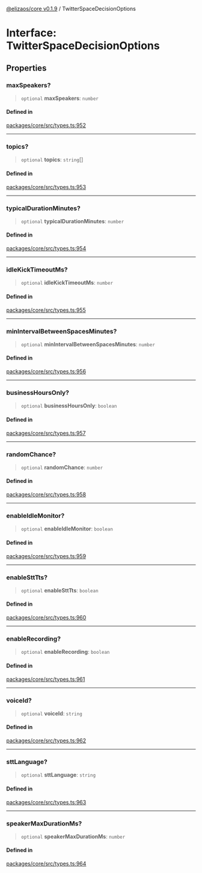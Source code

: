 [@elizaos/core v0.1.9](../index.md) / TwitterSpaceDecisionOptions

# Interface: TwitterSpaceDecisionOptions

## Properties

### maxSpeakers?

> `optional` **maxSpeakers**: `number`

#### Defined in

[packages/core/src/types.ts:952](https://github.com/Sifchain/sa-eliza/blob/main/packages/core/src/types.ts#L952)

***

### topics?

> `optional` **topics**: `string`[]

#### Defined in

[packages/core/src/types.ts:953](https://github.com/Sifchain/sa-eliza/blob/main/packages/core/src/types.ts#L953)

***

### typicalDurationMinutes?

> `optional` **typicalDurationMinutes**: `number`

#### Defined in

[packages/core/src/types.ts:954](https://github.com/Sifchain/sa-eliza/blob/main/packages/core/src/types.ts#L954)

***

### idleKickTimeoutMs?

> `optional` **idleKickTimeoutMs**: `number`

#### Defined in

[packages/core/src/types.ts:955](https://github.com/Sifchain/sa-eliza/blob/main/packages/core/src/types.ts#L955)

***

### minIntervalBetweenSpacesMinutes?

> `optional` **minIntervalBetweenSpacesMinutes**: `number`

#### Defined in

[packages/core/src/types.ts:956](https://github.com/Sifchain/sa-eliza/blob/main/packages/core/src/types.ts#L956)

***

### businessHoursOnly?

> `optional` **businessHoursOnly**: `boolean`

#### Defined in

[packages/core/src/types.ts:957](https://github.com/Sifchain/sa-eliza/blob/main/packages/core/src/types.ts#L957)

***

### randomChance?

> `optional` **randomChance**: `number`

#### Defined in

[packages/core/src/types.ts:958](https://github.com/Sifchain/sa-eliza/blob/main/packages/core/src/types.ts#L958)

***

### enableIdleMonitor?

> `optional` **enableIdleMonitor**: `boolean`

#### Defined in

[packages/core/src/types.ts:959](https://github.com/Sifchain/sa-eliza/blob/main/packages/core/src/types.ts#L959)

***

### enableSttTts?

> `optional` **enableSttTts**: `boolean`

#### Defined in

[packages/core/src/types.ts:960](https://github.com/Sifchain/sa-eliza/blob/main/packages/core/src/types.ts#L960)

***

### enableRecording?

> `optional` **enableRecording**: `boolean`

#### Defined in

[packages/core/src/types.ts:961](https://github.com/Sifchain/sa-eliza/blob/main/packages/core/src/types.ts#L961)

***

### voiceId?

> `optional` **voiceId**: `string`

#### Defined in

[packages/core/src/types.ts:962](https://github.com/Sifchain/sa-eliza/blob/main/packages/core/src/types.ts#L962)

***

### sttLanguage?

> `optional` **sttLanguage**: `string`

#### Defined in

[packages/core/src/types.ts:963](https://github.com/Sifchain/sa-eliza/blob/main/packages/core/src/types.ts#L963)

***

### speakerMaxDurationMs?

> `optional` **speakerMaxDurationMs**: `number`

#### Defined in

[packages/core/src/types.ts:964](https://github.com/Sifchain/sa-eliza/blob/main/packages/core/src/types.ts#L964)
